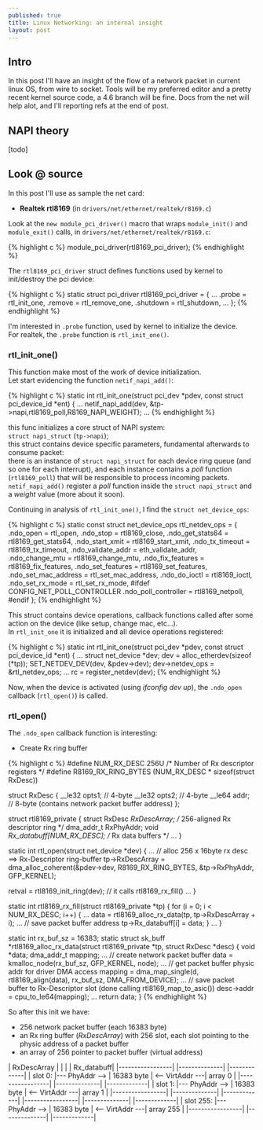 ```yaml
---
published: true
title: Linux Networking: an internal insight
layout: post
---
```

## Intro

In this post I'll have an insight of the flow of a network packet in current linux OS, from wire to socket.
Tools will be my preferred editor and a pretty recent kernel source code, a 4.6 branch will be fine.
Docs from the net will help alot, and I'll reporting refs at the end of post.

## NAPI theory

[todo]

## Look @ source

In this post I'll use as sample the net card:

* **Realtek rtl8169** (in `drivers/net/ethernet/realtek/r8169.c`)

Look at the `new module_pci_driver()` macro that wraps `module_init()` and `module_exit()` calls, in `drivers/net/ethernet/realtek/r8169.c`:

{% highlight c %}
module_pci_driver(rtl8169_pci_driver);
{% endhighlight %}

The `rtl8169_pci_driver` struct defines functions used by kernel to init/destroy the pci device:

{% highlight c %}
static struct pci_driver rtl8169_pci_driver = {
...
	.probe		= rtl_init_one,
	.remove		= rtl_remove_one,
	.shutdown	= rtl_shutdown,
...
};
{% endhighlight %}

I'm interested in `.probe` function, used by kernel to initialize the device.<br>
For realtek, the `.probe` function is `rtl_init_one()`.<br>

### rtl_init_one()
This function make most of the work of device initialization.<br>
Let start evidencing the function `netif_napi_add()`:

{% highlight c %}
static int rtl_init_one(struct pci_dev *pdev, const struct pci_device_id *ent)
{
...
netif_napi_add(dev, &tp->napi,rtl8169_poll,R8169_NAPI_WEIGHT);
...
{% endhighlight %}

this func initializes a core struct of NAPI system:<br>
 `struct napi_struct` (`tp->napi`);<br>
this struct contains device specific parameters, fundamental afterwards to consume packet:<br>
there is an instance of `struct napi_struct` for each device ring queue (and so one for each interrupt),
and each instance contains a *poll* function (`rtl8169_poll`) that will be responsible to process
incoming packets.<br>
`netif_napi_add()` register a *poll* function inside the `struct napi_struct` and a *weight* value (more about it soon).

Continuing in analysis of `rtl_init_one()`, I find the `struct net_device_ops`:

{% highlight c %}
static const struct net_device_ops rtl_netdev_ops = {
	.ndo_open		= rtl_open,
	.ndo_stop		= rtl8169_close,
	.ndo_get_stats64	= rtl8169_get_stats64,
	.ndo_start_xmit		= rtl8169_start_xmit,
	.ndo_tx_timeout		= rtl8169_tx_timeout,
	.ndo_validate_addr	= eth_validate_addr,
	.ndo_change_mtu		= rtl8169_change_mtu,
	.ndo_fix_features	= rtl8169_fix_features,
	.ndo_set_features	= rtl8169_set_features,
	.ndo_set_mac_address	= rtl_set_mac_address,
	.ndo_do_ioctl		= rtl8169_ioctl,
	.ndo_set_rx_mode	= rtl_set_rx_mode,
#ifdef CONFIG_NET_POLL_CONTROLLER
	.ndo_poll_controller	= rtl8169_netpoll,
#endif
};
{% endhighlight %}

This struct contains device operations, callback functions called after some action on the device (like setup, change mac, etc...).<br>
In `rtl_init_one` it is initialized and all device operations registered:

{% highlight c %}
static int rtl_init_one(struct pci_dev *pdev, const struct pci_device_id *ent)
{
...
struct net_device *dev;
dev = alloc_etherdev(sizeof (*tp));
SET_NETDEV_DEV(dev, &pdev->dev);
dev->netdev_ops = &rtl_netdev_ops;
...
rc = register_netdev(dev);
{% endhighlight %}

Now, when the device is activated (using *ifconfig dev up*), the `.ndo_open` callback (`rtl_open()`) is called.

### rtl_open()

The `.ndo_open` callback function is interesting:

* Create Rx ring buffer

{% highlight c %}
#define NUM_RX_DESC	256U  /* Number of Rx descriptor registers */
#define R8169_RX_RING_BYTES	(NUM_RX_DESC * sizeof(struct RxDesc))

struct RxDesc {
  __le32 opts1;   // 4-byte
  __le32 opts2;   // 4-byte
  __le64 addr;    // 8-byte (contains network packet buffer address)
};

struct rtl8169_private {
  struct RxDesc *RxDescArray;  /* 256-aligned Rx descriptor ring */
  dma_addr_t RxPhyAddr;
  void *Rx_databuff[NUM_RX_DESC];  /* Rx data buffers */
...
}

static int rtl_open(struct net_device *dev)
{
...
  // alloc 256 x 16byte rx desc  ==> Rx-Descriptor ring-buffer
  tp->RxDescArray = dma_alloc_coherent(&pdev->dev, R8169_RX_RING_BYTES, &tp->RxPhyAddr, GFP_KERNEL);

  retval = rtl8169_init_ring(dev);  // it calls rtl8169_rx_fill()
...
}

static int rtl8169_rx_fill(struct rtl8169_private *tp)
{
  for (i = 0; i < NUM_RX_DESC; i++) {
...
    data = rtl8169_alloc_rx_data(tp, tp->RxDescArray + i);
...
    // save packet buffer address
    tp->Rx_databuff[i] = data;
  }
...
}

static int rx_buf_sz = 16383;
static struct sk_buff *rtl8169_alloc_rx_data(struct rtl8169_private *tp, struct RxDesc *desc)
{
  void *data;
  dma_addr_t mapping;
...
  // create network packet buffer
  data = kmalloc_node(rx_buf_sz, GFP_KERNEL, node);
...
  // get packet buffer physic addr for driver DMA access
  mapping = dma_map_single(d, rtl8169_align(data), rx_buf_sz, DMA_FROM_DEVICE);
...
  // save packet buffer to Rx-Descriptor slot (done calling rtl8169_map_to_asic())
  desc->addr = cpu_to_le64(mapping);
...
  return data;
}
{% endhighlight %}

So after this init we have:

* 256 network packet buffer (each 16383 byte)
* an Rx ring buffer (*RxDescArray*) with 256 slot, each slot pointing to the physic address of a packet buffer
* an array of 256 pointer to packet buffer (virtual address)

| RxDescArray | | | | Rx_databuff|
|-----------------| |--------------| |-------------|
| slot 0:   |--- PhyAddr --> | 16383 byte | <-- VirtAddr ---| array 0   |
|-----------------| |--------------| |-------------|
| slot 1:   |--- PhyAddr --> | 16383 byte | <-- VirtAddr ---| array 1   |
|-----------------| |--------------| |-------------|
|-----------------| |--------------| |-------------|
| slot 255: |--- PhyAddr --> | 16383 byte | <-- VirtAddr ---| array 255 |
|-----------------| |--------------| |-------------|